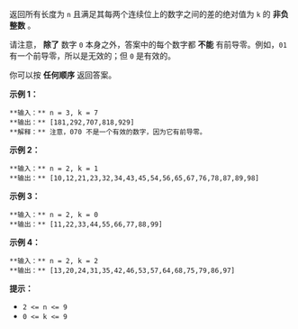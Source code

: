 返回所有长度为 `n` 且满足其每两个连续位上的数字之间的差的绝对值为 `k` 的 **非负整数** 。

请注意， **除了** 数字 `0` 本身之外，答案中的每个数字都 **不能** 有前导零。例如，`01` 有一个前导零，所以是无效的；但 `0`
是有效的。

你可以按 **任何顺序** 返回答案。



**示例 1：**

    
    
    **输入：** n = 3, k = 7
    **输出：** [181,292,707,818,929]
    **解释：** 注意，070 不是一个有效的数字，因为它有前导零。
    

**示例 2：**

    
    
    **输入：** n = 2, k = 1
    **输出：** [10,12,21,23,32,34,43,45,54,56,65,67,76,78,87,89,98]

**示例 3：**

    
    
    **输入：** n = 2, k = 0
    **输出：** [11,22,33,44,55,66,77,88,99]
    

**示例 4：**

    
    
    **输入：** n = 2, k = 2
    **输出：** [13,20,24,31,35,42,46,53,57,64,68,75,79,86,97]
    



**提示：**

  * `2 <= n <= 9`
  * `0 <= k <= 9`

